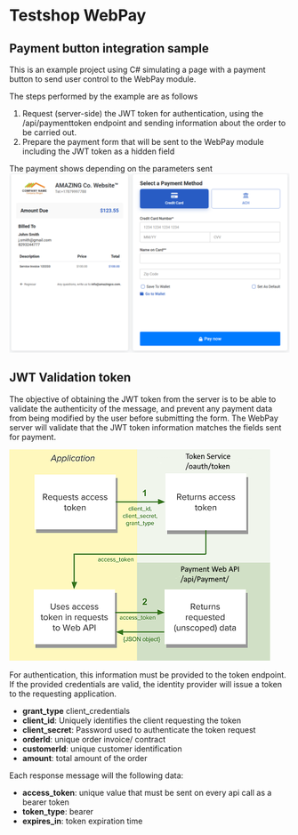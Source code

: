 # Testshop WebPay
## Payment button integration sample

This is an example project using C# simulating a page with a payment button to send user control to the WebPay module.

The steps performed by the example are as follows
1. Request (server-side) the JWT token for authentication, using the /api/paymenttoken endpoint and sending information about the order to be carried out.
2. Prepare the payment form that will be sent to the WebPay module including the JWT token as a hidden field

The payment shows depending on the parameters sent
![Payment Page](Payment_Page.png)

## JWT Validation token
The objective of obtaining the JWT token from the server is to be able to validate the authenticity of the message, and prevent any payment data from being modified by the user before submitting the form. The WebPay server will validate that the JWT token information matches the fields sent for payment.

![JWT Flow](JWT_flow.png)

For authentication, this information must be provided to the token endpoint. 
If the provided credentials are valid, the identity provider will issue a token to the requesting application.

* **grant_type** client_credentials
* **client_id**: Uniquely identifies the client requesting the token
* **client_secret**: Password used to authenticate the token request
* **orderId**: unique order invoice/ contract
* **customerId**: unique customer identification
* **amount**: total amount of the order



Each response message will the following data:
* **access_token**: unique value that must be sent on every api call as a bearer token
* **token_type**: bearer
* **expires_in**: token expiration time
